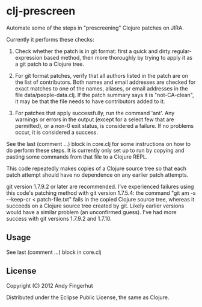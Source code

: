 # clj-prescreen

Automate some of the steps in "prescreening" Clojure patches on JIRA.

Currently it performs these checks:

1. Check whether the patch is in git format: first a quick and dirty
   regular-expression based method, then more thoroughly by trying to
   apply it as a git patch to a Clojure tree.

2. For git format patches, verify that all authors listed in the patch
   are on the list of contributors.  Both names and email addresses
   are checked for exact matches to one of the names, aliases, or
   email addresses in the file data/people-data.clj.  If the patch
   summary says it is "not-CA-clean", it may be that the file needs to
   have contributors added to it.

3. For patches that apply successfully, run the command 'ant'.  Any
   warnings or errors in the output (except for a select few that are
   permitted), or a non-0 exit status, is considered a failure.  If no
   problems occur, it is considered a success.

See the last (comment ...) block in core.clj for some instructions on
how to do perform these steps.  It is currently only set up to run by
copying and pasting some commands from that file to a Clojure REPL.


This code repeatedly makes copies of a Clojure source tree so that
each patch attempt should have no dependence on any earlier patch
attempts.

git version 1.7.9.2 or later are recommended.  I've experienced
failures using this code's patching method with git version 1.7.5.4:
the command "git am -s --keep-cr < patch-file.txt" fails in the copied
Clojure source tree, whereas it succeeds on a Clojure source tree
created by git.  Likely earlier versions would have a similar problem
(an unconfirmed guess).  I've had more success with git versions
1.7.9.2 and 1.7.10.

## Usage

See last (comment ...) block in core.clj

## License

Copyright (C) 2012 Andy Fingerhut

Distributed under the Eclipse Public License, the same as Clojure.
